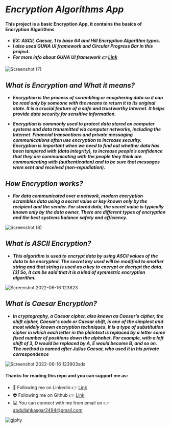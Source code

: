 # ***Encryption Algorithms App***

#### This project is a basic Encryption App, it contains the basics of Encryption Algorithms
- ***EX: ASCII, Caesar, 1 to base 64 and Hill Encryption Algorithm types.***
- ***I also used GUNA UI framework and Circular Progress Bar in this project.***
- ***For more info about GUNA UI framework 👉 [Link](https://gunaui.com/)***

![Screenshot (7)](https://user-images.githubusercontent.com/88820048/174043324-5627459c-1851-42f0-a734-2e5b69901994.png)


## ***What is Encryption and What it means?***

- ***Encryption is the process of scrambling or enciphering data so it can be read only by someone with the means to return it to its original state. It is a crucial feature of a safe and trustworthy Internet. It helps provide data security for sensitive information.***

- ***Encryption is commonly used to protect data stored on computer systems and data transmitted via computer networks, including the Internet. Financial transactions and private messaging communications often use encryption to increase security. Encryption is important when we need to find out whether data has been tampered with (data integrity), to increase people’s confidence that they are communicating with the people they think are communicating with (authentication) and to be sure that messages were sent and received (non-repudiation).***

## ***How Encryption works?***

- ***For data communicated over a network, modern encryption scrambles data using a secret value or key known only by the recipient and the sender. For stored data, the secret value is typically known only by the data owner. There are different types of encryption and the best systems balance safety and efficiency.***

![Screenshot (8)](https://user-images.githubusercontent.com/88820048/174043502-ea32135e-d61a-41af-8beb-bed7adf1477c.png)


## ***What is ASCII Encryption?***

- ***This algorithm is used to encrypt data by using ASCII values of the data to be encrypted. The secret key used will be modified to another string and that string is used as a key to encrypt or decrypt the data. [3] So, it can be said that it is a kind of symmetric encryption algorithm.***


![Screenshot 2022-06-16 123823](https://user-images.githubusercontent.com/88820048/174043608-14279b45-6f69-4273-8fde-bd5f750ff5d0.png)


## ***What is Caesar Encryption?***

- ***In cryptography, a Caesar cipher, also known as Caesar's cipher, the shift cipher, Caesar's code or Caesar shift, is one of the simplest and most widely known encryption techniques. It is a type of substitution cipher in which each letter in the plaintext is replaced by a letter some fixed number of positions down the alphabet. For example, with a left shift of 3, D would be replaced by A, E would become B, and so on. The method is named after Julius Caesar, who used it in his private correspondence***


![Screenshot 2022-06-16 123903sds](https://user-images.githubusercontent.com/88820048/174043623-d190c93b-be08-4fec-b830-0f79c19b7151.png)


#### Thanks for reading this repo and you can support me as:

- 👻 Following me on Linkedin 👉 [Link](https://www.linkedin.com/in/abdullah-ka%C5%9Fgar-6220a3329)
- 👽 Following me on Github 👉 [Link](https://github.com/abdullah0912/)
- 💻 You can connect with me from email on 👉 [abdullahkasgar2494@gmail.com](abdullahkasgar2494@gmail.com)


![giphy](https://user-images.githubusercontent.com/88820048/167713029-812de49b-2df0-431d-87b1-fa0bf6060065.gif)

